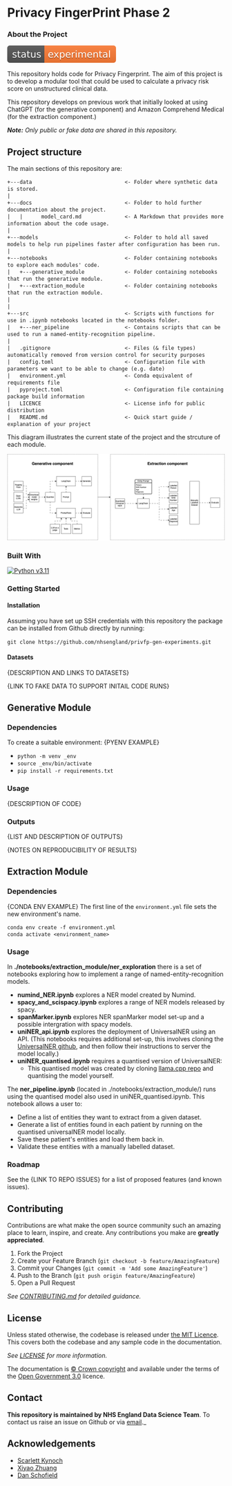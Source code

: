 # Privacy FingerPrint Phase 2

### About the Project

[![status: experimental](https://github.com/GIScience/badges/raw/master/status/experimental.svg)](https://github.com/GIScience/badges#experimental)

This repository holds code for Privacy Fingerprint. The aim of this project is to develop a modular tool that could be used to calculate a privacy risk score on unstructured clinical data.

This repository develops on previous work that initially looked at using ChatGPT (for the generative component) and Amazon Comprehend Medical (for the extraction component.)

_**Note:** Only public or fake data are shared in this repository._

## Project structure

The main sections of this repository are:

```text
+---data                              <- Folder where synthetic data is stored.                    
|
+---docs                              <- Folder to hold further documentation about the project.
|   |      model_card.md              <- A Markdown that provides more information about the code usage.
|
+---models                            <- Folder to hold all saved models to help run pipelines faster after configuration has been run.
|
+---notebooks                         <- Folder containing notebooks to explore each modules' code. 
|   +---generative_module             <- Folder containing notebooks that run the generative module.
|   +---extraction_module             <- Folder containing notebooks that run the extraction module.
|     
|
+---src                               <- Scripts with functions for use in .ipynb notebooks located in the notebooks folder.
|   +---ner_pipeline                  <- Contains scripts that can be used to run a named-entity-recognition pipeline.
|
|   .gitignore                        <- Files (& file types) automatically removed from version control for security purposes
|   config.toml                       <- Configuration file with parameters we want to be able to change (e.g. date)
|   environment.yml                   <- Conda equivalent of requirements file
|   pyproject.toml                    <- Configuration file containing package build information
|   LICENCE                           <- License info for public distribution
|   README.md                         <- Quick start guide / explanation of your project 
```

This diagram illustrates the current state of the project and the strcuture of each module.

![Project Diagram](docs/assets/images/privfp_diagram.png)

### Built With

[![Python v3.11](https://img.shields.io/badge/python-v3.8-blue.svg)](https://www.python.org/downloads/release/python-380/)

### Getting Started

#### Installation

Assuming you have set up SSH credentials with this repository the package can be installed from Github directly by running:

`git clone https://github.com/nhsengland/privfp-gen-experiments.git`


#### Datasets

{DESCRIPTION AND LINKS TO DATASETS}

{LINK TO FAKE DATA TO SUPPORT INITAIL CODE RUNS}

## Generative Module 

### Dependencies

To create a suitable environment:
{PYENV EXAMPLE}
- ```python -m venv _env```
- `source _env/bin/activate`
- `pip install -r requirements.txt`

### Usage
{DESCRIPTION OF CODE}

### Outputs
{LIST AND DESCRIPTION OF OUTPUTS}

{NOTES ON REPRODUCIBILITY OF RESULTS}

## Extraction Module 

### Dependencies
{CONDA ENV EXAMPLE}
The first line of the `environment.yml` file sets the new environment's name.

```
conda env create -f environment.yml
conda activate <environment_name>
```
### Usage

In **./notebooks/extraction_module/ner_exploration** there is a set of notebooks exploring how to implement a range of named-entity-recognition models.

* **numind_NER.ipynb** explores a NER model created by Numind.
* **spacy_and_scispacy.ipynb** explores a range of NER models released by spacy.
* **spanMarker.ipynb** explores NER spanMarker model set-up and a possible intergration with spacy models.
* **uniNER_api.ipynb** explores the deployment of UniversalNER using an API. (This notebooks requires additional set-up, this involves cloning the [UniversalNER github](https://github.com/universal-ner/universal-ner), and then follow their instructions to server the model locally.)
* **uniNER_quantised.ipynb** requires a quantised version of UniversalNER:
    * This quantised model was created by cloning [llama.cpp repo](https://github.com/ggerganov/llama.cpp) and quantising the model yourself.

The **ner_pipeline.ipynb** (located in ./notebooks/extraction_module/) runs using the quantised model also used in uniNER_quantised.ipynb. 
This notebook allows a user to:
* Define a list of entities they want to extract from a given dataset.
* Generate a list of entities found in each patient by running on the quantised universalNER model locally.
* Save these patient's entities and load them back in.
* Validate these entities with a manually labelled dataset.

### Roadmap

See the {LINK TO REPO ISSUES} for a list of proposed features (and known issues).

## Contributing

Contributions are what make the open source community such an amazing place to learn, inspire, and create. Any contributions you make are **greatly appreciated**.

1. Fork the Project
2. Create your Feature Branch (`git checkout -b feature/AmazingFeature`)
3. Commit your Changes (`git commit -m 'Add some AmazingFeature'`)
4. Push to the Branch (`git push origin feature/AmazingFeature`)
5. Open a Pull Request

_See [CONTRIBUTING.md](./CONTRIBUTING.md) for detailed guidance._

## License

Unless stated otherwise, the codebase is released under [the MIT Licence][mit].
This covers both the codebase and any sample code in the documentation.

_See [LICENSE](./LICENSE) for more information._

The documentation is [© Crown copyright][copyright] and available under the terms
of the [Open Government 3.0][ogl] licence.

[mit]: LICENCE
[copyright]: http://www.nationalarchives.gov.uk/information-management/re-using-public-sector-information/uk-government-licensing-framework/crown-copyright/
[ogl]: http://www.nationalarchives.gov.uk/doc/open-government-licence/version/3/

## Contact

**This repository is maintained by NHS England Data Science Team**.
To contact us raise an issue on Github or via [email](mailto:datascience@nhs.net)._

## Acknowledgements

- [Scarlett Kynoch](https://github.com/scarlett-k-nhs)
- [Xiyao Zhuang](https://github.com/xiyaozhuang)
- [Dan Schofield](https://github.com/danjscho)